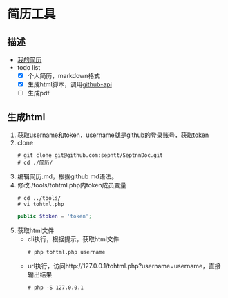 # 简历工具

## 描述

- [我的简历](简历.md)
- todo list
    - [x] 个人简历，markdown格式
    - [x] 生成html脚本，调用[github-api](https://developer.github.com/v3/markdown/)
    - [ ] 生成pdf

## 生成html
1. 获取username和token，username就是github的登录账号，[获取token](https://github.com/settings/tokens)
2. clone
    ``` 
    # git clone git@github.com:sepntt/SeptnnDoc.git
    # cd ./简历/
    ```
3. 编辑简历.md，根据github md语法。
4. 修改./tools/tohtml.php内token成员变量
    ``` 
    # cd ../tools/
    # vi tohtml.php
    ```
    ```php
    public $token = 'token';
    ``` 
5. 获取html文件
    - cli执行，根据提示，获取html文件
        ```
        # php tohtml.php username
        ```
    - url执行，访问http://127.0.0.1/tohtml.php?username=username，直接输出结果
        ```
        # php -S 127.0.0.1
        ```


